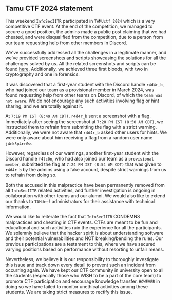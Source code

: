 ## Tamu CTF 2024 statement

This weekend `InfoSecIITR` participated in `TAMUctf 2024` which is a very competitive CTF event. At the end of the competition, we managed to secure a good position, the admins made a public post claiming that we had cheated, and were disqualified from the competition, due to a person from our team requesting help from other members in Discord. 

We've successfully addressed all the challenges in a legitimate manner, and we've provided screenshots and scripts showcasing the solutions for all the challenges solved by us. All the related screenshots and scripts can be found [here](https://github.com/InfoSecIITR/tamuctf2024-statement/tree/main/Evidences). Additionally, we achieved three first bloods, with two in cryptography and one in forensics.

It was discovered that a first-year student with the Discord handle `r4d4r_b`, who had joined our team as a provisional member in March 2024, was found requesting help from other teams on Discord, of which the `team was not aware`. We do not encourage any such activities involving flag or hint sharing, and we are totally against it.

At `7:19 PM IST (8:49 AM CDT)`, `r4d4r_b` sent a screenshot with a flag. Immediately after seeing the screenshot at `7:20 PM IST (8:50 AM CDT)`, we instructed them to refrain from submitting the flag with a strict warning. Additionally, we were not aware that `r4d4r_b` asked other users for hints. We were only aware about him receiving a  flag from a random user name `j4ck5p4rr0w`. 

However, regardless of our warnings, another first-year student with the Discord handle `f4lc0n`, who had also joined our team as a `provisional member`, submitted the flag at `7:24 PM IST (8:54 AM CDT)` that was given to `r4d4r_b` by the admins using a fake account, despite strict warnings from us to refrain from doing so.

Both the accused in this malpractice have been permanently removed from all `InfoSecIITR` related activities, and further investigation is ongoing in collaboration with other teams and our alumni. We would also like to extend our thanks to `TAMUctf` administrators for their assistance with technical information.

We would like to reiterate the fact that `InfoSecIITR` CONDEMNS malpractices and cheating in CTF events. CTFs are meant to be fun and educational and such activities ruin the experience for all the participants. We solemnly believe that the hacker spirit is about understanding software and their potential vulnerabilities and NOT breaking/bending the rules. Our previous participations are a testament to this, where we have secured varying positions based on performance without resorting to unfair means. 

Nevertheless, we believe it is our responsibility to thoroughly investigate this issue and track down every detail to prevent such an incident from occurring again. We have kept our CTF community in university open to all the students (especially those who WISH to be a part of the core team) to promote CTF participation and encourage knowledge transfer. `HOWEVER` in doing so we have failed to monitor unethical activities among these students. We are taking strict measures to rectify this issue. 
